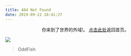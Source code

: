 ```yaml
---	
title: 404 Not Found	
date: 2019-09-22 10:41:27	
---	
```

 
	
<center>	
你来到了世界的外域!。	
<a href="www.azrmedit0x.top ">点击此处</a>返回首页。	
</center>	
 
![](https://pic.imgdb.cn/item/66e694ebd9c307b7e96daca6.png)
<blockquote class="blockquote-center">	
    OddFish	
</blockquote>
